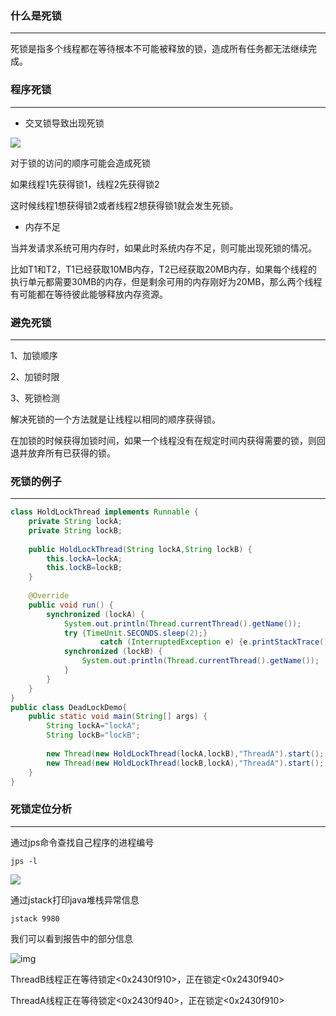 ### 什么是死锁

---

死锁是指多个线程都在等待根本不可能被释放的锁，造成所有任务都无法继续完成。



### 程序死锁

---

- 交叉锁导致出现死锁

![](https://user-gold-cdn.xitu.io/2019/6/26/16b8fa585480a877?w=353&h=178&f=png&s=3776)

对于锁的访问的顺序可能会造成死锁

如果线程1先获得锁1，线程2先获得锁2

这时候线程1想获得锁2或者线程2想获得锁1就会发生死锁。

- 内存不足

当并发请求系统可用内存时，如果此时系统内存不足，则可能出现死锁的情况。

比如T1和T2，T1已经获取10MB内存，T2已经获取20MB内存，如果每个线程的执行单元都需要30MB的内存，但是剩余可用的内存刚好为20MB，那么两个线程有可能都在等待彼此能够释放内存资源。



### 避免死锁

---

1、加锁顺序

2、加锁时限

3、死锁检测

解决死锁的一个方法就是让线程以相同的顺序获得锁。

在加锁的时候获得加锁时间，如果一个线程没有在规定时间内获得需要的锁，则回退并放弃所有已获得的锁。



### 死锁的例子

---

```java
class HoldLockThread implements Runnable {
	private String lockA;
	private String lockB;
	
	public HoldLockThread(String lockA,String lockB) {
		this.lockA=lockA;
		this.lockB=lockB;
	}
	
	@Override
	public void run() {
		synchronized (lockA) {
			System.out.println(Thread.currentThread().getName());
			try {TimeUnit.SECONDS.sleep(2);} 
             		catch (InterruptedException e) {e.printStackTrace();}
			synchronized (lockB) {
				System.out.println(Thread.currentThread().getName());
			}
		}
	}
}
public class DeadLockDemo{
	public static void main(String[] args) {
		String lockA="lockA";
		String lockB="lockB";
		
		new Thread(new HoldLockThread(lockA,lockB),"ThreadA").start();
		new Thread(new HoldLockThread(lockB,lockA),"ThreadA").start();
	}
}
```





### 死锁定位分析

---

通过jps命令查找自己程序的进程编号

`jps -l `

![](https://user-gold-cdn.xitu.io/2019/6/26/16b8fa5e18b1b37f?w=380&h=77&f=png&s=2361)

通过jstack打印java堆栈异常信息

`jstack 9980 `

我们可以看到报告中的部分信息

![img](https://user-gold-cdn.xitu.io/2019/6/26/16b8fa5ebd661959?w=539&h=237&f=png&s=12484)

ThreadB线程正在等待锁定<0x2430f910>，正在锁定<0x2430f940>

ThreadA线程正在等待锁定<0x2430f940>，正在锁定<0x2430f910>
